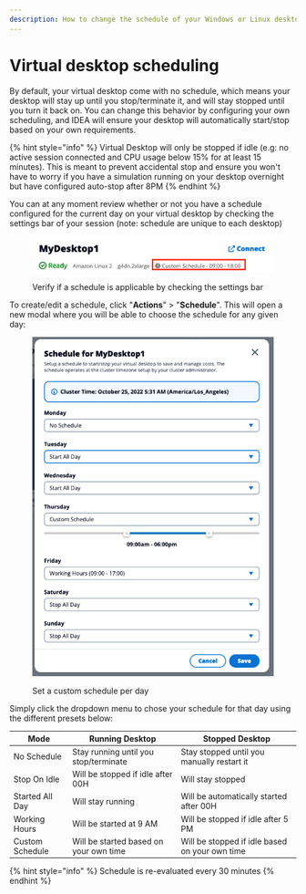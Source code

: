 ```yaml
---
description: How to change the schedule of your Windows or Linux desktop
---
```


# Virtual desktop scheduling

By default, your virtual desktop come with no schedule, which means your desktop will stay up until you stop/terminate it, and will stay stopped until you turn it back on. You can change this behavior by configuring your own scheduling, and IDEA will ensure your desktop will automatically start/stop based on your own requirements.

{% hint style="info" %}
Virtual Desktop will only be stopped if idle (e.g: no active session connected and CPU usage below 15% for at least 15 minutes). This is meant to prevent accidental stop and ensure you won't have to worry if you have a simulation running on your desktop overnight but have configured auto-stop after 8PM
{% endhint %}

You can at any moment review whether or not you have a schedule configured for the current day on your virtual desktop by checking the settings bar of your session (note: schedule are unique to each desktop)

<figure><img src="../../../.gitbook/assets/mods_vdi_user_schedule_verify.webp" alt=""><figcaption><p>Verify if a schedule is applicable by checking the settings bar</p></figcaption></figure>

To create/edit a schedule, click "**Actions**" > "**Schedule**". This will open a new modal where you will be able to choose the schedule for any given day:

<figure><img src="../../../.gitbook/assets/mods_vdi_user_schedule_custom.webp" alt=""><figcaption><p>Set a custom schedule per day</p></figcaption></figure>

Simply click the dropdown menu to chose your schedule for that day using the different presets below:

| Mode            | Running Desktop                        | Stopped Desktop                                |
| --------------- | -------------------------------------- | ---------------------------------------------- |
| No Schedule     | Stay running until you stop/terminate  | Stay stopped until you manually restart it     |
| Stop On Idle    | Will be stopped if idle after 00H      | Will stay stopped                              |
| Started All Day | Will stay running                      | Will be automatically started after 00H        |
| Working Hours   | Will be started at 9 AM                | Will be stopped if idle after 5 PM             |
| Custom Schedule | Will be started based on your own time | Will be stopped if idle based on your own time |

{% hint style="info" %}
Schedule is re-evaluated every 30 minutes
{% endhint %}
